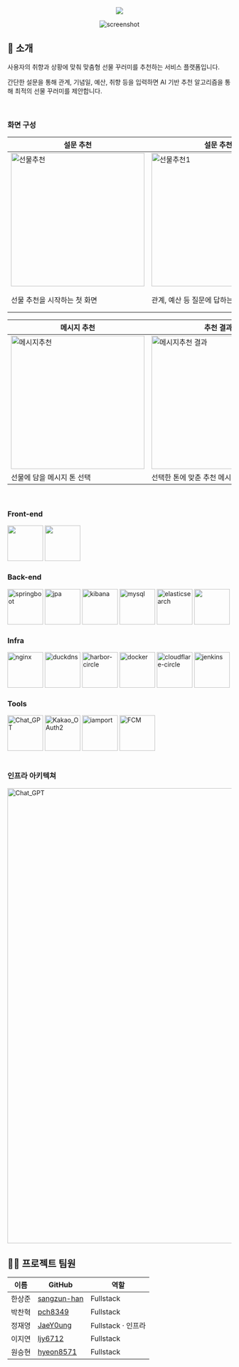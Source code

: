 <div align="center">


[<img src="https://img.shields.io/badge/프로젝트 기간-2025.07.25~2025.07.31-fab2ac?style=flat&logo=&logoColor=white" />]()

<!-- logo -->
![screenshot](https://github.com/user-attachments/assets/f69214cd-5088-486d-bb5e-1e789b59c627)
</div>

## 📝 소개

사용자의 취향과 상황에 맞춰 맞춤형 선물 꾸러미를 추천하는 서비스 플랫폼입니다.

간단한 설문을 통해 관계, 기념일, 예산, 취향 등을 입력하면 AI 기반 추천 알고리즘을 통해 최적의 선물 꾸러미를 제안합니다.

<br />

### 화면 구성


| 설문 추천 | 설문 추천 | 추천 결과 |
| ------- | ------- | ------- |
| <img width="300" alt="선물추천" src="https://github.com/user-attachments/assets/8382fc0e-6df7-48b9-94bd-7eb83284fb01" /> | <img width="300" alt="선물추천1" src="https://github.com/user-attachments/assets/b1eaad91-d9ee-4955-90d3-eb901d2a3af4" />  | <img width="300" alt="선물추천결과" src="https://github.com/user-attachments/assets/a736585e-1041-48bb-bd76-54c7041807e3" />
| 선물 추천을 시작하는 첫 화면 | 관계, 예산 등 질문에 답하는 설문 화면 | 설문 결과로 맞춤 선물 꾸러미를 보여주는 화면 |

| 메시지 추천 | 추천 결과 |
| ------- | ------- |
| <img width="300" alt="메시지추천" src="https://github.com/user-attachments/assets/c26d632c-5069-498a-8bdb-9388c1b206c5" /> | <img width="300" alt="메시지추천 결과" src="https://github.com/user-attachments/assets/de9df99b-9420-4ec0-b02a-d5c2cc920643" />
| 선물에 담을 메시지 톤 선택 | 선택한 톤에 맞춘 추천 메시지 표시 |

<br />

### Front-end

<div>
  
<img src="https://github.com/user-attachments/assets/4954e980-c5d0-426a-829e-c85ddf88cba8" width=80 />
<img src="https://github.com/user-attachments/assets/ee0e05ce-bd0d-4d66-a931-d470495adaf1" width=80/>

</div>

### Back-end

<div>
<img width="80" alt="springboot" src="https://github.com/user-attachments/assets/9cf606c8-05b8-4073-9e79-a64d3ba41ca8" />
<img width="80" alt="jpa" src="https://github.com/user-attachments/assets/66108e2c-85cc-44d1-a041-28f700fa458c" />
<img width="80" alt="kibana" src="https://github.com/user-attachments/assets/3edbd1ad-3366-4f08-845f-763fbbd7238c" />
<img width="80" alt="mysql" src="https://github.com/user-attachments/assets/ea75f72a-8e79-47f7-ac27-c6102d880a7c" />
<img width="80" alt="elasticsearch" src="https://github.com/user-attachments/assets/7900d7b7-27c2-45a9-bfa3-ca9a8ab5e953" />
<img width="80: alt="springsecurity" src="https://github.com/user-attachments/assets/a3523750-3215-4dbf-8c9a-9abcca54c87f" />

</div>

### Infra

<div>
<img width="80" alt="nginx" src="https://github.com/user-attachments/assets/76d2ecf4-b428-44ff-a6dd-35dd9f82b1d0" />
<img width="80" alt="duckdns" src="https://github.com/user-attachments/assets/263a861a-4f91-437e-81ec-96dd272bf062" />
<img width="80" alt="harbor-circle" src="https://github.com/user-attachments/assets/dcc946f9-3ada-4fa3-9d06-42a2835a5dd4" />
<img width="80" alt="docker" src="https://github.com/user-attachments/assets/42917b90-45fe-4226-bb4d-471e11a46306" />
<img width="80" alt="cloudflare-circle" src="https://github.com/user-attachments/assets/aeebe3c4-6577-4406-8fef-05a2e54f0ddf" />
<img width="80" alt="jenkins" src="https://github.com/user-attachments/assets/0019a936-a17f-4f5e-8fc0-0fc90d6b7a34" />
</div>

### Tools

<div>
<img width="80" height="80" alt="Chat_GPT" src="https://github.com/user-attachments/assets/37ad2922-9900-469c-a3f4-a79a582228fd" />
<img width="80" height="80" alt="Kakao_OAuth2" src="https://github.com/user-attachments/assets/5c1ffe71-b5fd-4621-8931-a94aae498654" />
<img width="80" height="80" alt="iamport" src="https://github.com/user-attachments/assets/35f32049-4572-4c14-8738-df0404405a8d" />
<img width="80" height="80" alt="FCM" src="https://github.com/user-attachments/assets/6a3ccb9f-9cd2-47de-94e1-4eca0c2c4b33" />

</div>

<br />

### 인프라 아키텍쳐
<img width="1024" alt="Chat_GPT" src="https://github.com/user-attachments/assets/9be4d07c-bcdf-4943-a8d0-db6d8b2b0eb7" />

<br />

## 💁‍♂️ 프로젝트 팀원

| 이름 | GitHub | 역할 |
|------|--------|------|
| 한상준 | [sangzun-han](https://github.com/sangzun-han) | Fullstack |
| 박찬혁 | [pch8349](https://github.com/pch8349) | Fullstack |
| 정재영 | [JaeY0ung](https://github.com/JaeY0ung) | Fullstack · 인프라 |
| 이지연 | [ljy6712](https://github.com/ljy6712) | Fullstack |
| 원승현 | [hyeon8571](https://github.com/hyeon8571) | Fullstack |

